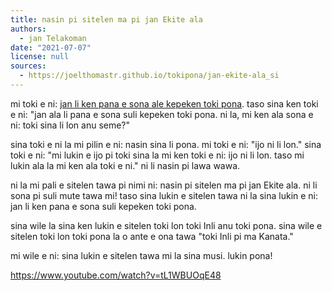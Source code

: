```yaml
---
title: nasin pi sitelen ma pi jan Ekite ala
authors:
  - jan Telakoman
date: "2021-07-07"
license: null
sources:
  - https://joelthomastr.github.io/tokipona/jan-ekite-ala_si
---
```


mi toki e ni: [jan li ken pana e sona ale kepeken toki pona](https://joelthomastr.github.io/tokipona/pana-sona-ale_si). taso sina ken toki e ni: "jan ala li pana e sona suli kepeken toki pona. ni la, mi ken ala sona e ni: toki sina li lon anu seme?"

sina toki e ni la mi pilin e ni: nasin sina li pona. mi toki e ni: "ijo ni li lon." sina toki e ni: "mi lukin e ijo pi toki sina la mi ken toki e ni: ijo ni li lon. taso mi lukin ala la mi ken ala toki e ni." ni li nasin pi lawa wawa.

ni la mi pali e sitelen tawa pi nimi ni: nasin pi sitelen ma pi jan Ekite ala. ni li sona pi suli mute tawa mi! taso sina lukin e sitelen tawa ni la sina lukin e ni: jan li ken pana e sona suli kepeken toki pona.

sina wile la sina ken lukin e sitelen toki lon toki Inli anu toki pona. sina wile e sitelen toki lon toki pona la o ante e ona tawa "toki Inli pi ma Kanata."

mi wile e ni: sina lukin e sitelen tawa mi la sina musi. lukin pona!

https://www.youtube.com/watch?v=tL1WBUOqE48
